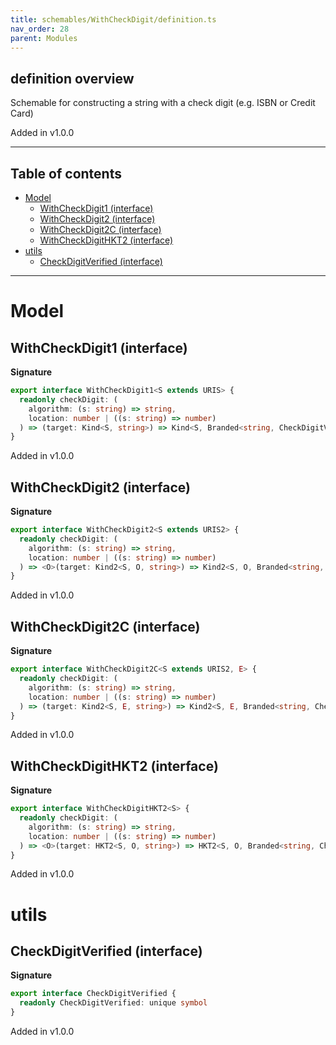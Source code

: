 ```yaml
---
title: schemables/WithCheckDigit/definition.ts
nav_order: 28
parent: Modules
---
```


## definition overview

Schemable for constructing a string with a check digit (e.g. ISBN or Credit Card)

Added in v1.0.0

---

<h2 class="text-delta">Table of contents</h2>

- [Model](#model)
  - [WithCheckDigit1 (interface)](#withcheckdigit1-interface)
  - [WithCheckDigit2 (interface)](#withcheckdigit2-interface)
  - [WithCheckDigit2C (interface)](#withcheckdigit2c-interface)
  - [WithCheckDigitHKT2 (interface)](#withcheckdigithkt2-interface)
- [utils](#utils)
  - [CheckDigitVerified (interface)](#checkdigitverified-interface)

---

# Model

## WithCheckDigit1 (interface)

**Signature**

```ts
export interface WithCheckDigit1<S extends URIS> {
  readonly checkDigit: (
    algorithm: (s: string) => string,
    location: number | ((s: string) => number)
  ) => (target: Kind<S, string>) => Kind<S, Branded<string, CheckDigitVerified>>
}
```

Added in v1.0.0

## WithCheckDigit2 (interface)

**Signature**

```ts
export interface WithCheckDigit2<S extends URIS2> {
  readonly checkDigit: (
    algorithm: (s: string) => string,
    location: number | ((s: string) => number)
  ) => <O>(target: Kind2<S, O, string>) => Kind2<S, O, Branded<string, CheckDigitVerified>>
}
```

Added in v1.0.0

## WithCheckDigit2C (interface)

**Signature**

```ts
export interface WithCheckDigit2C<S extends URIS2, E> {
  readonly checkDigit: (
    algorithm: (s: string) => string,
    location: number | ((s: string) => number)
  ) => (target: Kind2<S, E, string>) => Kind2<S, E, Branded<string, CheckDigitVerified>>
}
```

Added in v1.0.0

## WithCheckDigitHKT2 (interface)

**Signature**

```ts
export interface WithCheckDigitHKT2<S> {
  readonly checkDigit: (
    algorithm: (s: string) => string,
    location: number | ((s: string) => number)
  ) => <O>(target: HKT2<S, O, string>) => HKT2<S, O, Branded<string, CheckDigitVerified>>
}
```

Added in v1.0.0

# utils

## CheckDigitVerified (interface)

**Signature**

```ts
export interface CheckDigitVerified {
  readonly CheckDigitVerified: unique symbol
}
```

Added in v1.0.0
